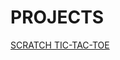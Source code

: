 # PROJECTS
[SCRATCH TIC-TAC-TOE]([https://example.com](https://scratch.mit.edu/projects/1212297723))

